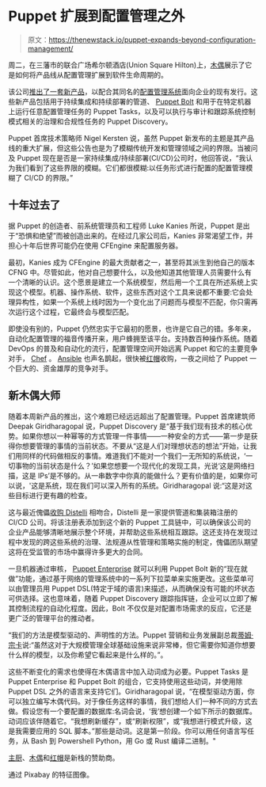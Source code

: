 # Puppet 扩展到配置管理之外

> 原文：<https://thenewstack.io/puppet-expands-beyond-configuration-management/>

周二，在三藩市的联合广场希尔顿酒店(Union Square Hilton)上，[木偶](https://puppet.com/)展示了它是如何将产品线从配置管理扩展到软件生命周期的。

该公司[推出了一套新产品](https://puppet.com/blog/introducing-puppets-largest-set-product-innovations-ever)，以配合其同名的[配置管理系统](https://github.com/puppetlabs/puppet)面向企业的现有发行。这些新产品包括用于持续集成和持续部署的管道、 [Puppet Bolt](https://puppet.com/products/puppet-bolt) 和用于在特定机器上运行任意配置管理任务的 Puppet Tasks，以及可以执行与审计和跟踪系统控制模式相关的治理和合规性任务的 Puppet Discovery。

Puppet 首席技术策略师 Nigel Kersten 说，虽然 Puppet 新发布的主题是其产品线的重大扩展，但这些公告也是为了模糊传统开发和管理领域之间的界限。当被问及 Puppet 现在是否是一家持续集成/持续部署(CI/CD)公司时，他回答说，“我认为我们看到了这些界限的模糊。它们都很模糊:以任务形式进行配置的配置管理模糊了 CI/CD 的界限。”

## 十年过去了

据 Puppet 的创造者、前系统管理员和工程师 Luke Kanies 所说，Puppet 是出于“恐惧和绝望”而被创造出来的。在经过几家公司后，Kanies 非常渴望工作，并担心十年后世界可能仍在使用 CFEngine 来配置服务器。

最初，Kanies 成为 CFEngine 的最大贡献者之一，甚至将其派生到他自己的版本 CFNG 中。尽管如此，他对自己想要什么，以及他知道其他管理人员需要什么有一个清晰的认识。这个愿景是建立一个系统模型，然后用一个工具在所述系统上实现这个模型。机器、操作系统、软件，这些东西对这个工具来说都不重要:它会处理异构性，如果一个系统上线时因为一个变化出了问题而与模型不匹配，你只需再次运行这个过程，它最终会与模型匹配。

即使没有别的，Puppet 仍然忠实于它最初的愿景，也许是它自己的错。多年来，自动化配置管理的福音传播开来，用户蜂拥至该平台。支持数百种操作系统。随着 DevOps 的普及和自动化的流行，配置管理空间开始远离 Puppet 和它的主要竞争对手， [Chef](https://www.chef.io) 。 [Ansible](https://www.ansible.com/) 也声名鹊起，很快被[红帽](https://www.redhat.com/en)收购，一夜之间给了 Puppet 一个巨大的、资金雄厚的竞争对手。

## 新木偶大师

随着本周新产品的推出，这个难题已经远远超出了配置管理。Puppet 首席建筑师 Deepak Giridharagopal 说，Puppet Discovery 是“基于我们现有技术的核心优势。如果你想以一种幂等的方式管理一件事情——一种安全的方式——第一步是获得你想要管理的事情的当前状态。不要从“这是人们对理想状态的想法”开始，让我们用同样的代码做相反的事情。难道我们不能对一个我们一无所知的系统说，‘一切事物的当前状态是什么？’如果您想要一个现代化的发现工具，光说‘这是网络扫描，这是 IPs’是不够的。从一串数字中你真的能做什么？更有价值的是，如果你可以说，'这是系统，现在我们可以深入所有的系统。Giridharagopal 说:“这是对这些目标进行更有趣的检查。

这与最近傀儡[收购 Distelli](https://thenewstack.io/puppet-will-extend-infrastructure-automation-capabilities-distelli-acquisition/) 相吻合，Distelli 是一家提供管道和集装箱注册的 CI/CD 公司。将该注册表添加到这个新的 Puppet 工具链中，可以确保该公司的企业产品能够清晰地展示整个环境，并帮助这些系统相互跟踪。这还支持在发现过程中发现的跨这些系统的治理、法规遵从性管理和策略实施的制定，傀儡团队期望这将在受监管的市场中赢得许多更大的合同。

一旦机器通过审核， [Puppet Enterprise](https://puppet.com/products/puppet-enterprise) 就可以利用 Puppet Bolt 新的“现在就做”功能，通过基于网络的管理系统中的一系列下拉菜单来实施更改。这些菜单可以由管理员用 Puppet DSL(特定于域的语言)来描述，从而确保没有可能的坏状态可供选择。这也意味着，随着 Puppet Discovery 跟踪指挥链，企业可以立即了解其控制流程的自动化程度。因此，Bolt 不仅仅是对配置市场需求的反应，它还是更广泛的管理平台的推动者。

“我们的方法是模型驱动的、声明性的方法。Puppet 营销和业务发展副总裁[蒂姆·宗卡](https://www.linkedin.com/in/timzonca/)说:“虽然这对于大规模管理全球基础设施来说非常棒，但它需要你知道你想要什么样的模型，以及你希望它看起来是什么样的。”。

这些不断变化的需求也使得在木偶语言中加入动词成为必要。Puppet Tasks 是 Puppet Enterprise 和 Puppet Bolt 的组合，它支持使用这些动词，并使用除 Puppet DSL 之外的语言来支持它们。Giridharagopal 说，“在模型驱动方面，你可以独立编写木偶代码。对于像任务这样的事情，我们想给人们一种不同的方式去做。假设您有一个要配置的数据库:名词会说，‘我’想创建一个如下所示的数据库。动词应该伴随着它。“我想刷新缓存”，或“刷新权限”，或“我想进行模式升级，这是我需要应用的 SQL 脚本。”那些是动词。这是第一阶段。你可以用任何语言写任务，从 Bash 到 Powershell Python，用 Go 或 Rust 编译二进制。"

[主厨](https://www.chef.io/)、[木偶](https://puppet.com/)和[红帽](https://www.openshift.com/)是新栈的赞助商。

通过 Pixabay 的特征图像。

<svg xmlns:xlink="http://www.w3.org/1999/xlink" viewBox="0 0 68 31" version="1.1"><title>Group</title> <desc>Created with Sketch.</desc></svg>